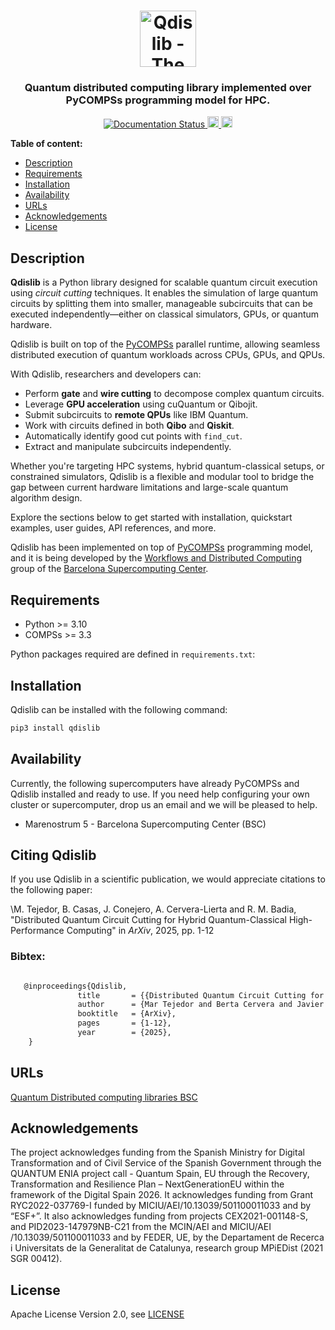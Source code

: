 <h1 align="center">
    <img src="https://github.com/bsc-wdc/qdislib/raw/master/docs/logos/dislib-logo-full.png" alt="Qdislib - The Quantum Distributed Computing Library" height="90px">
</h1>

<h3 align="center">Quantum distributed computing library implemented over PyCOMPSs programming model for HPC.</h3>

<p align="center">
  <a href="https://dislib.bsc.es/en/latest/?badge=latest">
    <img src="https://readthedocs.org/projects/qdislib/badge/?version=stable" alt="Documentation Status"/>
  </a>
  <a href="https://badge.fury.io/py/qdislib">
      <img src="https://badge.fury.io/py/qdislib.svg" alt="PyPI version" height="18">
  </a>
  <a href="https://badge.fury.io/py/qdislib">
      <img src="https://img.shields.io/badge/python-3.10-blue.svg" alt="Python version" height="18">
  </a>
</p>

<!-- <p align="center"><b>
    <a href="https://qdislib.bsc.es">Website</a> •
    <a href="https://qdislib.bsc.es/en/stable/api-reference.html">Documentation</a> •
    <a href="https://github.com/bsc-wdc/qdislib/releases">Releases</a> •
    <a href="https://bit.ly/bsc-wdc-community">Slack</a>
</b></p> -->

 **Table of content:**
- [Description](#description)
- [Requirements](#requirements)
- [Installation](#installation)
- [Availability](#availability)
- [URLs](#urls)
- [Acknowledgements](#acknowledgements)
- [License](#license)

## Description

**Qdislib** is a Python library designed for scalable quantum circuit execution using *circuit cutting* techniques. It enables the simulation of large quantum circuits by splitting them into smaller, manageable subcircuits that can be executed independently—either on classical simulators, GPUs, or quantum hardware.

Qdislib is built on top of the [PyCOMPSs](<https://www.bsc.es/research-and-development/software-and-apps/software-list/comp-superscalar>) parallel runtime, allowing seamless distributed execution of quantum workloads across CPUs, GPUs, and QPUs.

With Qdislib, researchers and developers can:

- Perform **gate** and **wire cutting** to decompose complex quantum circuits.
- Leverage **GPU acceleration** using cuQuantum or Qibojit.
- Submit subcircuits to **remote QPUs** like IBM Quantum.
- Work with circuits defined in both **Qibo** and **Qiskit**.
- Automatically identify good cut points with `find_cut`.
- Extract and manipulate subcircuits independently.

Whether you're targeting HPC systems, hybrid quantum-classical setups, or constrained simulators, Qdislib is a flexible and modular tool to bridge the gap between current hardware limitations and large-scale quantum algorithm design.

Explore the sections below to get started with installation, quickstart examples, user guides, API references, and more.


Qdislib has been implemented on top of [PyCOMPSs](<https://www.bsc.es/research-and-development/software-and-apps/software-list/comp-superscalar/>) programming model,
and it is being developed by the [Workflows and Distributed Computing](<https://www.bsc.es/discover-bsc/organisation/scientific-structure/workflows-and-distributed-computing>) group of the [Barcelona Supercomputing Center](<http://www.bsc.es>).



## Requirements

- Python >= 3.10
- COMPSs >= 3.3

Python packages required are defined in `requirements.txt`:

## Installation

Qdislib can be installed with the following command:

```bash
pip3 install qdislib
```

## Availability

Currently, the following supercomputers have already PyCOMPSs and Qdislib installed and ready to use. If you need help configuring your own cluster or supercomputer, drop us an email and we will be pleased to help.

- Marenostrum 5 - Barcelona Supercomputing Center (BSC)


## Citing Qdislib


If you use Qdislib in a scientific publication, we would appreciate citations to the following paper:

\M. Tejedor, B. Casas, J. Conejero, A. Cervera-Lierta and R. M. Badia, "Distributed Quantum Circuit Cutting for Hybrid Quantum-Classical High-Performance Computing" in *ArXiv*, 2025, pp. 1-12

### Bibtex:

```latex

   @inproceedings{Qdislib,
               title       = {{Distributed Quantum Circuit Cutting for Hybrid Quantum-Classical High-Performance Computing}},
               author      = {Mar Tejedor and Berta Cervera and Javier Conejero and Alba Cervera-Lierta and Rosa M. Badia},
               booktitle   = {ArXiv},
               pages       = {1-12},
               year        = {2025},
    }
```

## URLs

[Quantum Distributed computing libraries BSC](https://www.bsc.es/research-development/research-areas/distributed-computing/distributed-computing-libraries-and)


## Acknowledgements

The project acknowledges funding from the Spanish Ministry for Digital Transformation and of Civil Service of the Spanish Government through the QUANTUM ENIA project call - Quantum Spain, EU through the Recovery, Transformation and Resilience Plan – NextGenerationEU within the framework of the Digital Spain 2026. It acknowledges funding from Grant RYC2022-037769-I funded by MICIU/AEI/10.13039/501100011033 and by “ESF+”. It also acknowledges funding from projects  CEX2021-001148-S, and PID2023-147979NB-C21 from the  MCIN/AEI and MICIU/AEI /10.13039/501100011033 and by FEDER, UE, by the Departament de Recerca i Universitats de la Generalitat de Catalunya, research group MPiEDist (2021 SGR 00412).

## License

Apache License Version 2.0, see [LICENSE](LICENSE)

